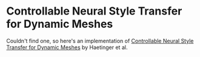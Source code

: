 # Controllable Neural Style Transfer for Dynamic Meshes

Couldn't find one, so here's an implementation of [Controllable Neural Style Transfer for Dynamic Meshes](https://studios.disneyresearch.com/2024/07/28/controllable-neural-style-transfer-for-dynamic-meshes/) by Haetinger et al.
